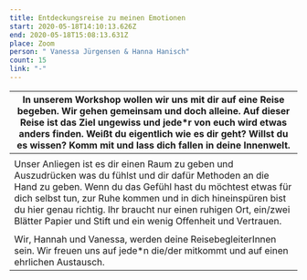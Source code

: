 ```yaml
---
title: Entdeckungsreise zu meinen Emotionen
start: 2020-05-18T14:10:13.626Z
end: 2020-05-18T15:08:13.631Z
place: Zoom
person: " Vanessa Jürgensen & Hanna Hanisch"
count: 15
link: "-"
---
```

<!--StartFragment-->

| In unserem Workshop wollen wir uns mit dir auf eine Reise begeben. Wir gehen gemeinsam und doch alleine. Auf dieser Reise ist das Ziel ungewiss und jede*r von euch wird etwas anders finden. Weißt du eigentlich wie es dir geht? Willst du es wissen? Komm mit und lass dich fallen in deine Innenwelt.                                                                 |
| ------------------------------------------------------------------------------------------------------------------------------------------------------------------------------------------------------------------------------------------------------------------------------------------------------------------------------------------------------------------------- |
|                                                                                                                                                                                                                                                                                                                                                                           |
| Unser Anliegen ist es dir einen Raum zu geben und Auszudrücken was du fühlst und dir dafür Methoden an die Hand zu geben. Wenn du das Gefühl hast du möchtest etwas für dich selbst tun, zur Ruhe kommen und in dich hineinspüren bist du hier genau richtig. Ihr braucht nur einen ruhigen Ort, ein/zwei Blätter Papier und Stift und ein wenig Offenheit und Vertrauen. |
|                                                                                                                                                                                                                                                                                                                                                                           |
| Wir, Hannah und Vanessa, werden deine ReisebegleiterInnen sein. Wir freuen uns auf jede*n die/der mitkommt und auf einen ehrlichen Austausch.                                                                                                                                                                                                                             |

<!--EndFragment-->